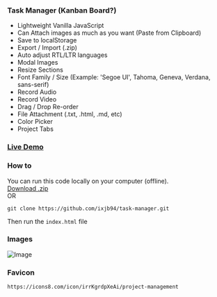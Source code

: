 ### Task Manager (Kanban Board?)
- Lightweight Vanilla JavaScript
- Can Attach images as much as you want (Paste from Clipboard)
- Save to localStorage
- Export / Import (.zip)
- Auto adjust RTL/LTR languages
- Modal Images
- Resize Sections
- Font Family / Size (Example: 'Segoe UI', Tahoma, Geneva, Verdana, sans-serif)
- Record Audio
- Record Video
- Drag / Drop Re-order
- File Attachment (.txt, .html, .md, etc)
- Color Picker
- Project Tabs

### [Live Demo](https://ixjb94.github.io/task-manager/)

### How to
You can run this code locally on your computer (offline).    
[Download .zip](https://github.com/ixjb94/task-manager/archive/refs/heads/main.zip)    
OR
```
git clone https://github.com/ixjb94/task-manager.git
```
Then run the `index.html` file

### Images
![Image](https://raw.githubusercontent.com/ixjb94/task-manager/master/img17.png "Image")

### Favicon
```
https://icons8.com/icon/irrKgrdpXeAi/project-management
```